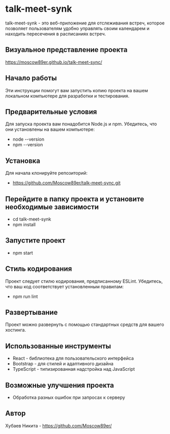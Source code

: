 # talk-meet-synk
talk-meet-synk - это веб-приложение для отслеживания встреч, которое позволяет пользователям удобно управлять своим календарем и находить пересечения в расписаниях встреч.

## Визуальное представление проекта
https://moscow89er.github.io/talk-meet-sync/

## Начало работы
Эти инструкции помогут вам запустить копию проекта на вашем локальном компьютере для разработки и тестирования.

## Предварительные условия
Для запуска проекта вам понадобится Node.js и npm. Убедитесь, что они установлены на вашем компьютере:
- node --version
- npm --version

## Установка
Для начала клонируйте репозиторий:
- https://github.com/Moscow89er/talk-meet-sync.git

## Перейдите в папку проекта и установите необходимые зависимости
- cd talk-meet-synk
- npm install

## Запустите проект
- npm start

## Стиль кодирования
Проект следует стилю кодирования, предписанному ESLint. Убедитесь, что ваш код соответствует установленным правилам:
- npm run lint

## Развертывание
Проект можно развернуть с помощью стандартных средств для вашего хостинга.

## Использованные инструменты
- React - библиотека для пользовательского интерфейса
- Bootstrap - для стилей и адаптивного дизайна
- TypeScript - типизированная надстройка над JavaScript

## Возможные улучшения проекта
- Обработка разных ошибок при запросах к серверу

## Автор
Хубаев Никита - https://github.com/Moscow89er/